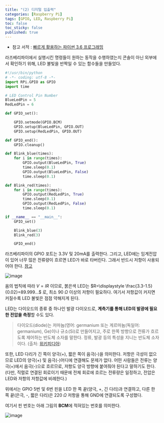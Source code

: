 ```yaml
---
title: "(2) 디지털 입출력"
categories: [Raspberry Pi]
tags: [GPIO, LED, Raspberry Pi]
toc: false
toc_sticky: false
published: true
---
```


- 참고 서적 : [빠르게 활용하는 파이썬 3.6 프로그래밍](https://wikibook.co.kr/python-36-programming/)

라즈베리파이에서 실행시킨 명령들이 원하는 동작을 수행하였는지 콘솔이 아닌 외부에서 확인하기 위해, LED 불빛을 반짝일 수 있는 함수들을 만들었다.

``` python
#!/usr/bin/python
# -*- coding: utf-8 -*-
import RPi.GPIO as GPIO
import time

# LED Control Pin Number
BlueLedPin = 5
RedLedPin = 6

def GPIO_set():

    GPIO.setmode(GPIO.BCM)
    GPIO.setup(BlueLedPin, GPIO.OUT)
    GPIO.setup(RedLedPin, GPIO.OUT)

def GPIO_end():
    GPIO.cleanup()

def Blink_blue(times):
    for i in range(times):
        GPIO.output(BlueLedPin, True)
        time.sleep(0.1)
        GPIO.output(BlueLedPin, False)
        time.sleep(0.1)

def Blink_red(times):
    for i in range(times):
        GPIO.output(RedLedPin, True)
        time.sleep(0.1)
        GPIO.output(RedLedPin, False)
        time.sleep(0.1)

if __name__ == "__main__":
    GPIO_set()

    Blink_blue(3)
    Blink_red(3)

    GPIO_end()

```

라즈베리파이의 GPIO 포트는 3.3V 및 20mA를 출력한다. 그리고, LED에는 임계전압이 있어 너무 많은 전류량이 흐르면 LED가 바로 타버린다. 그래서 반드시 저항이 사용되어야 한다. [참고](https://opentutorials.org/module/779/7087)

![image](https://user-images.githubusercontent.com/61964210/203698459-9a18c4a6-7eff-4f8d-9242-7f416964537c.png)

옴의 법칙에 따라 $V=IR$ 이므로, 붉은색 LED는 $R=\displaystyle \frac{3.3-1.5}{0.02}=89.999...$ 로, 최소 90 $\Omega$ 이상의 저항이 필요하다. 여기서 저항값이 커지면 커질수록 LED 불빛은 점점 약해지게 된다.

LED는 다이오드의 종류 중 하나인 발광 다이오드로, **계측기를 통해 LED의 발광에 필요한 전압을 측정**할 수도 있다.
> 다이오드(diode)는 저마늄(영어: germanium 또는 게르마늄(독일어: germanium), Ge)이나 규소(Si)로 만들어지고, 주로 한쪽 방향으로 전류가 흐르도록 제어하는 반도체 소자를 말한다. 정류, 발광 등의 특성을 지니는 반도체 소자이다. (출처: [위키피디아](https://ko.wikipedia.org/wiki/%EB%8B%A4%EC%9D%B4%EC%98%A4%EB%93%9C))

또한, LED 다리가 긴 쪽이 양극(+), 짧은 쪽이 음극(-)을 의미한다. 저항은 극성이 없으므로 LED의 양극(+) 및 음극(-)어디에 연결해도 문제가 없다. 어떤 사람들은 전류는 양극(+)에서 음극(-)으로 흐르므로, 저항도 양극 방향에 붙여줘야 된다고 말하기도 한다. (다만, 직렬로 연결된 회로이기 때문에 전체 회로에 흐르는 전류량은 일정하고, 전압은 LED와 저항의 저항값에 비례한다.)

위에서는 GPIO 5번 및 6번 핀을 LED 한 쪽 끝(양극, +, 긴 다리)과 연결하고, 다른 한 쪽 끝(은극, -, 짧은 다리)은 220 $\Omega$ 저항을 통해 GND에 연결되도록 구성했다.

여기서 핀 번호는 아래 그림의 **BCM**에 적혀있는 번호를 의미한다.


![image](https://user-images.githubusercontent.com/61964210/203694700-b47e8230-a1a2-4ffd-bf75-8501af233db3.png)


